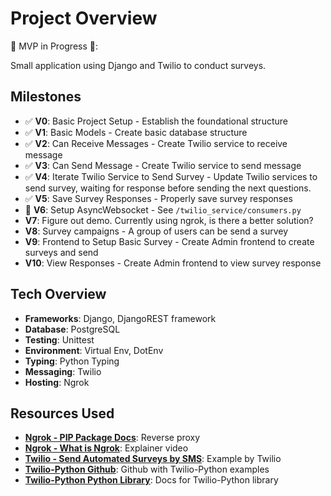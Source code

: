 # Project Overview 

🚧 MVP in Progress 🚧:

Small application using Django and Twilio to conduct surveys.

## Milestones
- ✅ **V0**: Basic Project Setup - Establish the foundational structure
- ✅ **V1**: Basic Models - Create basic database structure
- ✅ **V2**: Can Receive Messages - Create Twilio service to receive message
- ✅ **V3**: Can Send Message - Create Twilio service to send message
- ✅ **V4**: Iterate Twilio Service to Send Survey - Update Twilio services to send survey, waiting for response before sending the next questions.
- ✅ **V5**: Save Survey Responses - Properly save survey responses
- 🔨 **V6**: Setup AsyncWebsocket - See `/twilio_service/consumers.py`
- **V7**: Figure out demo. Currently using ngrok, is there a better solution?
- **V8**: Survey campaigns - A group of users can be send a survey
- **V9**: Frontend to Setup Basic Survey - Create Admin frontend to create surveys and send
- **V10**: View Responses - Create Admin frontend to view survey response

## Tech Overview 
- **Frameworks**: Django, DjangoREST framework
- **Database**: PostgreSQL
- **Testing**: Unittest
- **Environment**: Virtual Env, DotEnv
- **Typing**: Python Typing
- **Messaging**: Twilio
- **Hosting**: Ngrok

## Resources Used 
- **[Ngrok - PIP Package Docs](https://pypi.org/project/ngrok/)**:  Reverse proxy 
- **[Ngrok - What is Ngrok](https://www.youtube.com/watch?v=UaxqJUXqvro&t=54s)**: Explainer video
- **[Twilio - Send Automated Surveys by SMS](https://www.twilio.com/en-us/blog/send-automated-surveys-sms-python-twilio)**: Example by Twilio
- **[Twilio-Python Github](https://github.com/twilio/twilio-python?tab=readme-ov-file)**: Github with Twilio-Python examples
- **[Twilio-Python Python Library](https://twilio.com/docs/libraries/reference/twilio-python/)**: Docs for Twilio-Python library
